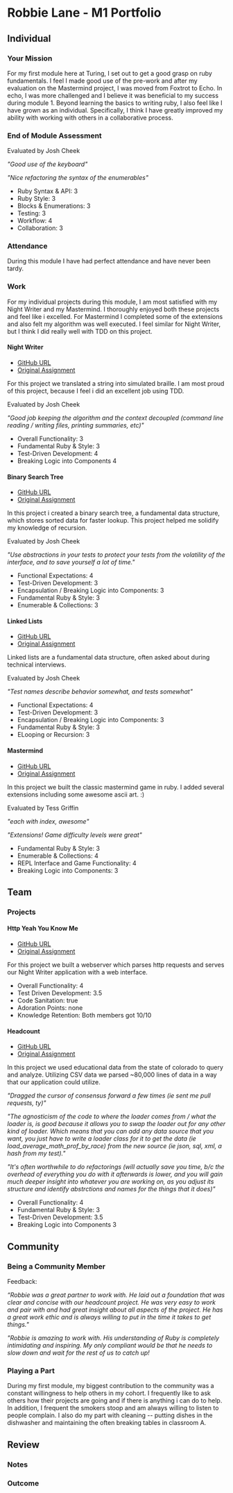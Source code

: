 # Robbie Lane - M1 Portfolio

## Individual

### Your Mission

For my first module here at Turing, I set out to get a good grasp on ruby fundamentals.
I feel I made good use of the pre-work and after my evaluation on the Mastermind project,
I was moved from Foxtrot to Echo. In echo, I was more challenged and I believe it was
beneficial to my success during module 1. Beyond learning the basics to writing ruby,
I also feel like I have grown as an individual. Specifically, I think I have greatly improved
my ability with working with others in a collaborative process.

### End of Module Assessment

Evaluated by Josh Cheek

*"Good use of the keyboard"*

*"Nice refactoring the syntax of the enumerables"*


* Ruby Syntax & API: 3
* Ruby Style: 3
* Blocks & Enumerations: 3
* Testing: 3
* Workflow: 4
* Collaboration: 3

### Attendance

During this module I have had perfect attendance and have never been tardy.  

### Work

For my individual projects during this module, I am most satisfied with my Night Writer and my Mastermind. I thoroughly enjoyed both these projects and feel like i excelled. For Mastermind I completed some of the extensions and also felt my algorithm was well executed. I feel similar for Night Writer, but I think I did really well with TDD on this project.

#### Night Writer

* [GitHub URL](https://github.com/robbielane/night_writer)
* [Original Assignment](https://github.com/turingschool/curriculum/blob/master/source/projects/night_writer.markdown)

For this project we translated a string into simulated braille. I am most proud of this project, because I feel i did an excellent job using TDD.

Evaluated by Josh Cheek

*"Good job keeping the algorithm and the context decoupled (command line reading / writing files, printing summaries, etc)"*

* Overall Functionality: 3
* Fundamental Ruby & Style: 3
* Test-Driven Development: 4
* Breaking Logic into Components 4

#### Binary Search Tree

* [GitHub URL](https://github.com/robbielane/binary_search_tree)
* [Original Assignment](https://github.com/turingschool/curriculum/blob/master/source/projects/binary_search_tree.markdown)

In this project i created a binary search tree, a fundamental data structure, which stores sorted data for faster lookup. This project helped me solidify my knowledge of recursion.

Evaluated by Josh Cheek

*"Use abstractions in your tests to protect your tests from the volatility of the interface, and to save yourself a lot of time."*

* Functional Expectations: 4
* Test-Driven Development: 3
* Encapsulation / Breaking Logic into Components: 3
* Fundamental Ruby & Style: 3
* Enumerable & Collections: 3

#### Linked Lists

* [GitHub URL](https://github.com/robbielane/linked_lists)
* [Original Assignment](https://github.com/turingschool/curriculum/blob/master/source/projects/linked_lists.markdown)

Linked lists are a fundamental data structure, often asked about during technical interviews.  

Evaluated by Josh Cheek

*"Test names describe behavior somewhat, and tests somewhat"*

* Functional Expectations: 4
* Test-Driven Development: 3
* Encapsulation / Breaking Logic into Components: 3
* Fundamental Ruby & Style: 3
* ELooping or Recursion: 3

#### Mastermind

* [GitHub URL](https://github.com/robbielane/mastermind)
* [Original Assignment](https://github.com/turingschool/curriculum/blob/master/source/projects/mastermind.markdown)

In this project we built the classic mastermind game in ruby. I added several extensions including some awesome ascii art. :)

Evaluated by Tess Griffin

*"each with index, awesome"*

*"Extensions! Game difficulty levels were great"*

* Fundamental Ruby & Style: 3
* Enumerable & Collections: 4
* REPL Interface and Game Functionality: 4
* Breaking Logic into Components: 3

## Team

### Projects

#### Http Yeah You Know Me

* [GitHub URL](https://github.com/robbielane/webserver)
* [Original Assignment](https://github.com/turingschool/curriculum/blob/master/source/projects/http_yeah_you_know_me.markdown)

For this project we built a webserver which parses http requests and serves our Night Writer application with a web interface.


* Overall Functionality: 4
* Test Driven Development: 3.5
* Code Sanitation: true
* Adoration Points: none
* Knowledge Retention: Both members got 10/10

#### Headcount

* [GitHub URL](https://github.com/robbielane/headcount)
* [Original Assignment](https://github.com/turingschool/curriculum/blob/master/source/projects/headcount.markdown)

In this project we used educational data from the state of colorado to query and analyze. Utilizing CSV data we parsed ~80,000 lines of data in a way that our application could utilize.  

*"Dragged the cursor of consensus forward a few times (ie sent me pull requests, ty)"*

*"The agnosticism of the code to where the loader comes from / what the loader is, is good because it allows you to swap the loader out for any other kind of loader. Which means that you can add any data source that you want, you just have to write a loader class for it to get the data (ie load_average_math_prof_by_race) from the new source (ie json, sql, xml, a hash from my test)."*

*"It's often worthwhile to do refactorings (will actually save you time, b/c the overhead of everything you do with it afterwards is lower, and you will gain much deeper insight into whatever you are working on, as you adjust its structure and identify abstrctions and names for the things that it does)"*

* Overall Functionality: 4
* Fundamental Ruby & Style: 3
* Test-Driven Development: 3.5
* Breaking Logic into Components 3

## Community

### Being a Community Member

Feedback:

*“Robbie was a great partner to work with. He laid out a foundation that was clear and concise with our headcount project. He was very easy to work and pair with and had great insight about all aspects of the project. He has a great work ethic and is always willing to put in the time it takes to get things."*

*"Robbie is amazing to work with. His understanding of Ruby is completely intimidating and inspiring. My only compliant would be that he needs to slow down and wait for the rest of us to catch up!*

### Playing a Part

During my first module, my biggest contribution to the community was a constant willingness to help others in my cohort. I frequently like to ask others how their projects are going and if there is anything i can do to help. In addition, I frequent the smokers stoop and am always willing to listen to people complain. I also do my part with cleaning -- putting dishes in the dishwasher and maintaining the often breaking tables in classroom A.

## Review

### Notes



### Outcome
